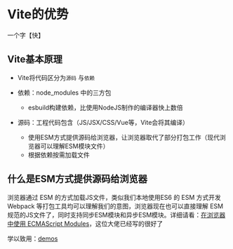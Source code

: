 # Vite的优势

一个字【快】

## Vite基本原理

- Vite将代码区分为`源码` 与`依赖`

- 依赖：node_modules 中的三方包

  - esbuild构建依赖，比使用NodeJS制作的编译器快上数倍

- 源码：工程代码包含（JS/JSX/CSS/Vue等，Vite会将其编译）

  - 使用ESM方式提供源码给浏览器，让浏览器取代了部分打包工作（现代浏览器可以理解ESM模块文件）
  - 根据依赖按需加载文件

  

## 什么是ESM方式提供源码给浏览器 

浏览器通过 ESM 的方式加载JS文件，类似我们本地使用ES6 的 ESM 方式开发 Webpack 等打包工具均可以理解我们的意图，浏览器现在也可以直接理解 ESM 规范的JS文件了，同时支持同步ESM模块和异步ESM模块。详细请看：[在浏览器中使用 ECMAScript Modules](https://juejin.cn/post/6943233321765715976)，这位大佬已经写的很好了

学以致用：[demos](https://github.com/swdenglian/vite-demos)